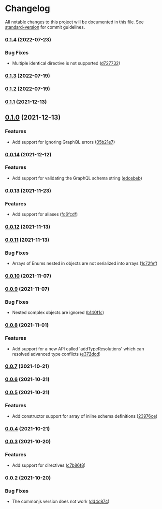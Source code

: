 # Changelog

All notable changes to this project will be documented in this file. See [standard-version](https://github.com/conventional-changelog/standard-version) for commit guidelines.

### [0.1.4](https://github.com/nicolasdao/graphql-schemax/compare/v0.1.3...v0.1.4) (2022-07-23)


### Bug Fixes

* Multiple identical directive is not supported ([d727732](https://github.com/nicolasdao/graphql-schemax/commit/d7277326ab83eb6bcb88aad1303b5d41721391e2))

### [0.1.3](https://github.com/nicolasdao/graphql-schemax/compare/v0.1.2...v0.1.3) (2022-07-19)

### [0.1.2](https://github.com/nicolasdao/graphql-schemax/compare/v0.1.1...v0.1.2) (2022-07-19)

### [0.1.1](https://github.com/nicolasdao/graphql-schemax/compare/v0.1.0...v0.1.1) (2021-12-13)

## [0.1.0](https://github.com/nicolasdao/graphql-schemax/compare/v0.0.14...v0.1.0) (2021-12-13)


### Features

* Add support for ignoring GraphQL errors ([05b21e7](https://github.com/nicolasdao/graphql-schemax/commit/05b21e716a6e39dff215227ee4f1750e5dd72d81))

### [0.0.14](https://github.com/nicolasdao/graphql-schemax/compare/v0.0.13...v0.0.14) (2021-12-12)


### Features

* Add support for validating the GraphQL schema string ([edcebeb](https://github.com/nicolasdao/graphql-schemax/commit/edcebeb2a6dd91e949aafd2fe2d545d82c183126))

### [0.0.13](https://github.com/nicolasdao/graphql-schemax/compare/v0.0.12...v0.0.13) (2021-11-23)


### Features

* Add support for aliases ([fd6fcdf](https://github.com/nicolasdao/graphql-schemax/commit/fd6fcdf976d6f2cf3ec86d881a4b6e9f50fa680a))

### [0.0.12](https://github.com/nicolasdao/graphql-schemax/compare/v0.0.11...v0.0.12) (2021-11-13)

### [0.0.11](https://github.com/nicolasdao/graphql-schemax/compare/v0.0.10...v0.0.11) (2021-11-13)


### Bug Fixes

* Arrays of Enums nested in objects are not serialized into arrays ([1c72fef](https://github.com/nicolasdao/graphql-schemax/commit/1c72fef8a748a948e6af955c19fa61928e8119f3))

### [0.0.10](https://github.com/nicolasdao/graphql-schemax/compare/v0.0.9...v0.0.10) (2021-11-07)

### [0.0.9](https://github.com/nicolasdao/graphql-schemax/compare/v0.0.8...v0.0.9) (2021-11-07)


### Bug Fixes

* Nested complex objects are ignored ([b140f1c](https://github.com/nicolasdao/graphql-schemax/commit/b140f1cbee36d79a4ddb835575e7b2182251dbb2))

### [0.0.8](https://github.com/nicolasdao/graphql-schemax/compare/v0.0.7...v0.0.8) (2021-11-01)


### Features

* Add support for a new API called 'addTypeResolutions' which can resolved advanced type conflicts ([e372dcd](https://github.com/nicolasdao/graphql-schemax/commit/e372dcd19d478af431d9f4a9cfd556bbc3d99e83))

### [0.0.7](https://github.com/nicolasdao/graphql-schemax/compare/v0.0.6...v0.0.7) (2021-10-21)

### [0.0.6](https://github.com/nicolasdao/graphql-schemax/compare/v0.0.5...v0.0.6) (2021-10-21)

### [0.0.5](https://github.com/nicolasdao/graphql-schemax/compare/v0.0.4...v0.0.5) (2021-10-21)


### Features

* Add constructor support for array of inline schema definitions ([23976ce](https://github.com/nicolasdao/graphql-schemax/commit/23976ce9999d705131297c97988ff2bcefa8d041))

### [0.0.4](https://github.com/nicolasdao/graphql-schemax/compare/v0.0.3...v0.0.4) (2021-10-21)

### [0.0.3](https://github.com/nicolasdao/graphql-schemax/compare/v0.0.2...v0.0.3) (2021-10-20)


### Features

* Add support for directives ([c7b86f8](https://github.com/nicolasdao/graphql-schemax/commit/c7b86f8626b606f857b1ea9839e93af96a29abca))

### 0.0.2 (2021-10-20)


### Bug Fixes

* The commonjs version does not work ([dd4c874](https://github.com/nicolasdao/graphql-schemax/commit/dd4c874a5594ed8372ab4ab6ec96d71cda60a553))
